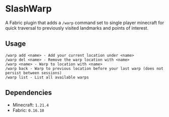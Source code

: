 # SlashWarp

A Fabric plugin that adds a `/warp` command set to single player minecraft for quick traversal to previously visited landmarks and points of interest.

## Usage

```
/warp add <name> - Add your current location under <name>
/warp del <name> - Remove the warp location with <name>
/warp <name> - Warp to location with <name>
/warp back - Warp to previous location before your last warp (does not persist between sessions)
/warp list - List all available warps
```

## Dependencies
- Minecraft: `1.21.4`
- Fabric: `0.16.10`
